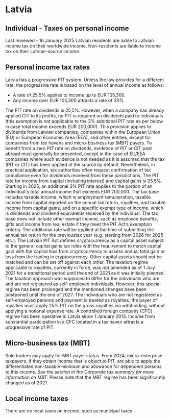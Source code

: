 # Latvia
## Individual - Taxes on personal income
Last reviewed - 16 January 2025
Latvian residents are liable to Latvian income tax on their worldwide income.
Non-residents are liable to income tax on their Latvian-source income.
## Personal income tax rates
Latvia has a progressive PIT system. Unless the law provides for a different rate, the progressive rate is based on the level of annual income as follows:
  * A rate of 25.5% applies to income up to EUR 105,300.
  * Any income over EUR 105,300 attracts a rate of 33%.


The PIT rate on dividends is 25,5%. However, when a company has already applied CIT to its profits, no PIT is required on dividends paid to individuals (this exemption is not applicable to the 3% additional PIT rate as per below in case total income exceeds EUR 200,000).
This provision applies to dividends from Latvian companies, companies within the European Union (EU) or European Economic Area (EEA), and other entities, except for companies from tax havens and micro-business tax (MBT) payers.
To benefit from a zero PIT rate on dividends, evidence of PIT or CIT paid abroad must generally be presented, except in the case of EU/EEA companies where such evidence is not needed as it is assumed that the tax (PIT or CIT) has been applied at the source by default. Nevertheless, in practical application, tax authorities often request confirmation of tax compliance even for dividends received from these jurisdictions.
The PIT rate for income from capital (including interest) and capital gains is 25.5%.
Starting in 2025, an additional 3% PIT rate applies to the portion of an individual's total annual income that exceeds EUR 200,000. The tax base includes taxable income, which is employment remuneration, taxable income from capital reported on the annual tax return, royalties, and taxable income from capital gains, and on a specific exempt type of income, which is dividends and dividend equivalents received by the individual.
The tax base does not include other exempt income, such as employee benefits, gifts and income from real estate if they meet the PIT Act’s exemption criteria.
The additional rate will be applied at the time of submitting the annual tax return for the previoustax year (e.g. starting from 2026 for 2025 etc.).
The Latvian PIT Act defines cryptocurrency as a capital asset subject to the general capital gains tax rules with the requirement to match capital gain with the capital loss from cryptocurrency to assess annual total gain or loss from the trading in cryptocurrency.
Other capital assets should not be matched and can be set off against each other.
The taxation regime applicable to royalties, currently in force, was not amended as of 1 July 2021 for a transitional period until the end of 2021 as it was initially planned. The taxation approach was supposed to differ for the individuals who are and are not registered as self-employed individuals. However, this special regime has been prolonged and the mentioned changes have been postponed until the end of 2027.
The individuals who are not registered as self-employed persons and payment is treated as royalties, the payer of royalties must apply 25% PIT on the gross royalties via withholding, without applying a notional expense rate.
A controlled foreign company (CFC) regime has been operative in Latvia since 1 January 2013. Income from substantial participation in a CFC located in a tax haven attracts a progressive rate of PIT.
## Micro-business tax (MBT)
Sole traders may apply for MBT payer status. From 2024, micro-enterprise taxpayers, if they obtain income that is object to PIT, are able to apply the differentiated non-taxable minimum and allowance for dependent persons to this income. _See the section in the Corporate tax summary for more information on MBT._ Please note that the MBT regime has been significantly changed as of 2021.
## Local income taxes
There are no local taxes on income, such as municipal taxes.
